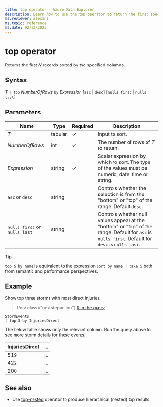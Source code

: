 ```yaml
---
title: top operator - Azure Data Explorer
description: Learn how to use the top operator to return the first specified number of records sorted by the specified columns.
ms.reviewer: alexans
ms.topic: reference
ms.date: 02/23/2023
---
```

# top operator

Returns the first *N* records sorted by the specified columns.

## Syntax

*T* `| top` *NumberOfRows* `by` *Expression* [`asc` | `desc`] [`nulls first` | `nulls last`]

## Parameters

|Name|Type|Required|Description|
|--|--|--|--|
| *T* | tabular | &check; | Input to sort. |
| *NumberOfRows* | int | &check; | The number of rows of *T* to return.|
| *Expression* | string | &check; | Scalar expression by which to sort. The type of the values must be numeric, date, time or string.
| `asc` or `desc` | string | | Controls whether the selection is from the "bottom" or "top" of the range. Default `desc`.
| `nulls first` or `nulls last`  | string | | Controls whether null values appear at the "bottom" or "top" of the range. Default for `asc` is `nulls first`. Default for `desc` is `nulls last`.|

> [!TIP]
> `top 5 by name` is equivalent to the expression `sort by name | take 5` both from semantic and performance perspectives.

## Example

Show top three storms with most direct injuries.

> [!div class="nextstepaction"]
> <a href="https://dataexplorer.azure.com/clusters/help/databases/Samples?query=H4sIAAAAAAAAAwsuyS/KdS1LzSsp5uWqUSjJL1AwVkiqVPDMyyotykwtdsksSk0uAQCehD//JgAAAA==" target="_blank">Run the query</a>

```kusto
StormEvents
| top 3 by InjuriesDirect
```

The below table shows only the relevant column. Run the query above to see more storm details for these events.

|InjuriesDirect|...|
|--|--|
|519|...|
|422|...|
|200|...|

## See also

* Use [top-nested](topnestedoperator.md) operator to produce hierarchical (nested) top results.
